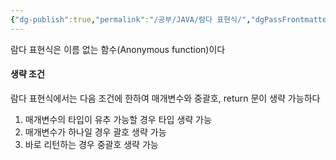 ```yaml
---
{"dg-publish":true,"permalink":"/공부/JAVA/람다 표현식/","dgPassFrontmatter":true}
---
```



람다 표현식은 이름 없는 함수(Anonymous function)이다

#### 생략 조건 
람다 표현식에서는 다음 조건에 한하여 매개변수와 중괄호, return 문이 생략 가능하다

1. 매개변수의 타입이 유추 가능할 경우 타입 생략 가능
2. 매개변수가 하나일 경우 괄호 생략 가능
3. 바로 리턴하는 경우 중괄호 생략 가능